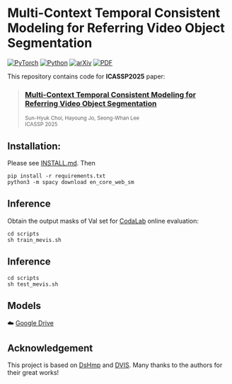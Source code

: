 # Multi-Context Temporal Consistent Modeling for Referring Video Object Segmentation

[![PyTorch](https://img.shields.io/badge/PyTorch-1.13.0-%23EE4C2C.svg?style=&logo=PyTorch&logoColor=white)](https://pytorch.org/)
[![Python](https://img.shields.io/badge/Python-3.7%20|%203.8%20|%203.9-blue.svg?style=&logo=python&logoColor=ffdd54)](https://www.python.org/downloads/)
[![arXiv](https://img.shields.io/badge/arXiv-Paper-b31b1b?style=flat)](https://arxiv.org/abs/2501.04939)
[![PDF](https://img.shields.io/badge/PDF-Download-blue?style=flat)](https://ieeexplore.ieee.org/document/10888377)

This repository contains code for **ICASSP2025** paper:

> ### [Multi-Context Temporal Consistent Modeling for Referring Video Object Segmentation](https://arxiv.org/abs/2501.04939)  
> <sub>Sun-Hyuk Choi, Hayoung Jo, Seong-Whan Lee  
> ICASSP 2025</sub>

## Installation:
Please see [INSTALL.md](https://github.com/henghuiding/MeViS/blob/main/INSTALL.md). Then
```
pip install -r requirements.txt
python3 -m spacy download en_core_web_sm
```
## Inference
Obtain the output masks of Val set for [CodaLab](https://codalab.lisn.upsaclay.fr/competitions/15094) online evaluation:
```
cd scripts
sh train_mevis.sh
```
## Inference
```
cd scripts
sh test_mevis.sh
```
## Models
☁️ [Google Drive](https://drive.google.com/file/d/1M4CZY3xKSg6qbwiU8BECcUHmCWeLtUHr/view?usp=sharing)
## Acknowledgement
This project is based on [DsHmp](https://github.com/heshuting555/DsHmp) and [DVIS](https://github.com/zhang-tao-whu/DVIS). Many thanks to the authors for their great works!
